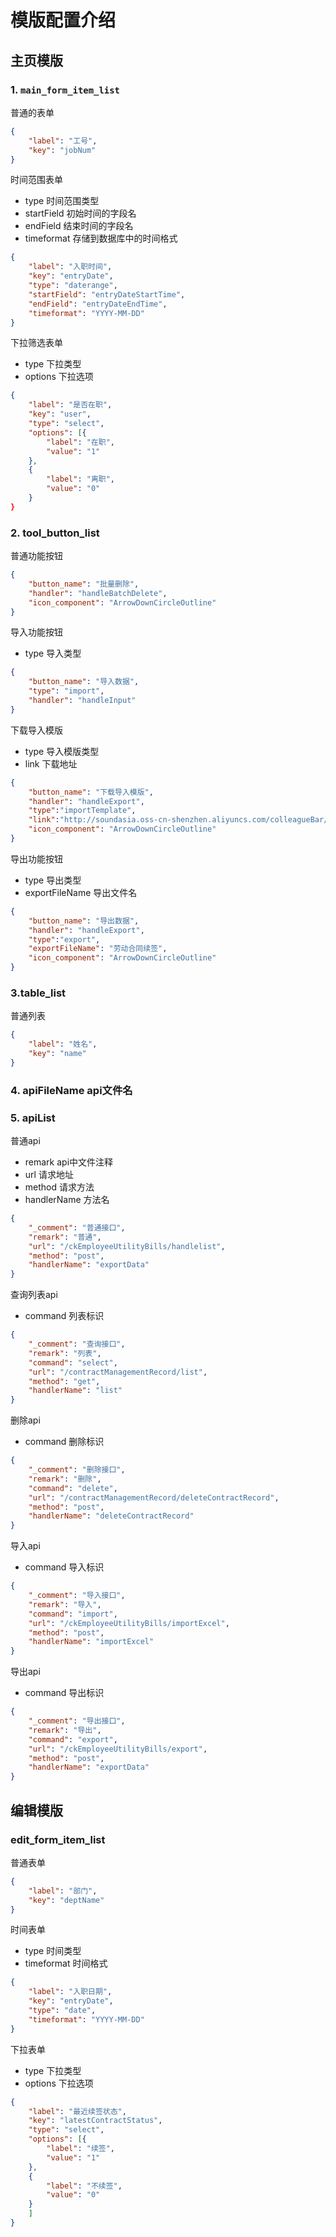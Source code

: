 # 模版配置介绍
## 主页模版
### 1. `main_form_item_list `
普通的表单
```json
{
    "label": "工号",
    "key": "jobNum"
}
```
时间范围表单
- type 时间范围类型
- startField 初始时间的字段名
- endField 结束时间的字段名
- timeformat 存储到数据库中的时间格式
```json
{
    "label": "入职时间",
    "key": "entryDate",
    "type": "daterange",
    "startField": "entryDateStartTime",
    "endField": "entryDateEndTime",
    "timeformat": "YYYY-MM-DD"
}
```
下拉筛选表单
- type 下拉类型
- options 下拉选项
```json
{
    "label": "是否在职",
    "key": "user",
    "type": "select",
    "options": [{
        "label": "在职",
        "value": "1"
    },
    {
        "label": "离职",
        "value": "0"
    }
}
```

### 2. tool_button_list
普通功能按钮
```json
{
    "button_name": "批量删除",
    "handler": "handleBatchDelete",
    "icon_component": "ArrowDownCircleOutline"
}
```
导入功能按钮
- type 导入类型
```json
{
    "button_name": "导入数据",
    "type": "import",
    "handler": "handleInput"
}
```
下载导入模版
- type 导入模版类型
- link 下载地址
```json
{
    "button_name": "下载导入模版",
    "handler": "handleExport",
    "type":"importTemplate",
    "link":"http://soundasia.oss-cn-shenzhen.aliyuncs.com/colleagueBar/xlsx/2023/12/26/1703554813483.xlsx",
    "icon_component": "ArrowDownCircleOutline"
}
```
导出功能按钮
- type 导出类型
- exportFileName 导出文件名
```json
{
    "button_name": "导出数据",
    "handler": "handleExport",
    "type":"export",
    "exportFileName": "劳动合同续签",
    "icon_component": "ArrowDownCircleOutline"
}
```
### 3.table_list
普通列表
```json
{
    "label": "姓名",
    "key": "name"
}
```
### 4. apiFileName api文件名
### 5. apiList
普通api
- remark api中文件注释
- url 请求地址
- method 请求方法
- handlerName 方法名
```json
{
    "_comment": "普通接口",
    "remark": "普通",
    "url": "/ckEmployeeUtilityBills/handlelist",
    "method": "post",
    "handlerName": "exportData"
}
```
查询列表api
- command 列表标识
```json
{
    "_comment": "查询接口",
    "remark": "列表",
    "command": "select",
    "url": "/contractManagementRecord/list",
    "method": "get",
    "handlerName": "list"
}
```
删除api
- command 删除标识
```json
{
    "_comment": "删除接口",
    "remark": "删除",
    "command": "delete",
    "url": "/contractManagementRecord/deleteContractRecord",
    "method": "post",
    "handlerName": "deleteContractRecord"
}
```
导入api
- command 导入标识
```json
{
    "_comment": "导入接口",
    "remark": "导入",
    "command": "import",
    "url": "/ckEmployeeUtilityBills/importExcel",
    "method": "post",
    "handlerName": "importExcel"
}
```
导出api
- command 导出标识
```json
{
    "_comment": "导出接口",
    "remark": "导出",
    "command": "export",
    "url": "/ckEmployeeUtilityBills/export",
    "method": "post",
    "handlerName": "exportData"
}
```

## 编辑模版
### edit_form_item_list
普通表单
```json
{
    "label": "部门",
    "key": "deptName"
}
```
时间表单
- type 时间类型
- timeformat 时间格式
```json
{
    "label": "入职日期",
    "key": "entryDate",
    "type": "date",
    "timeformat": "YYYY-MM-DD"
}
```
下拉表单
- type 下拉类型
- options 下拉选项
```json
{
    "label": "最近续签状态",
    "key": "latestContractStatus",
    "type": "select",
    "options": [{
        "label": "续签",
        "value": "1"
    },
    {
        "label": "不续签",
        "value": "0"
    }
    ]
}
```